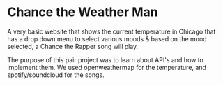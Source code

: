 # Chance the Weather Man

A very basic website that shows the current temperature in Chicago that has a drop down menu to select various moods & based on the mood selected, a Chance the Rapper song will play.

The purpose of this pair project was to learn about API's and how to implement them. We used openweathermap for the temperature, and spotify/soundcloud for the songs.

